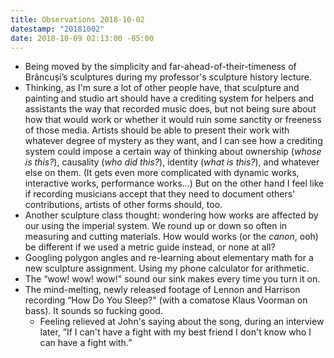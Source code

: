 ```yaml
---
title: Observations 2018-10-02
datestamp: "20181002"
date: 2018-10-09 02:13:00 -05:00
---
```


- Being moved by the simplicity and far-ahead-of-their-timeness of Brâncuși’s sculptures during my professor's sculpture history lecture.
- Thinking, as I'm sure a lot of other people have, that sculpture and painting and studio art should have a crediting system for helpers and assistants the way that recorded music does, but not being sure about how that would work or whether it would ruin some sanctity or freeness of those media. Artists should be able to present their work with whatever degree of mystery as they want, and I can see how a crediting system could impose a certain way of thinking about ownership (*whose is this?*), causality (*who did this?*), identity (*what is this?*), and whatever else on them. (It gets even more complicated with dynamic works, interactive works, performance works…) But on the other hand I feel like if recording musicians accept that they need to document others' contributions, artists of other forms should, too.
- Another sculpture class thought: wondering how works are affected by our using the imperial system. We round up or down so often in measuring and cutting materials. How would works (or the *canon*, ooh) be different if we used a metric guide instead, or none at all?
- Googling polygon angles and re-learning about elementary math for a new sculpture assignment. Using my phone calculator for arithmetic.
- The “wow! wow! wow!" sound our sink makes every time you turn it on.
- The mind-melting, newly released footage of Lennon and Harrison recording “How Do You Sleep?" (with a comatose Klaus Voorman on bass). It sounds so fucking good.
	- Feeling relieved at John's saying about the song, during an interview later, ”If I can't have a fight with my best friend I don't know who I can have a fight with.”
